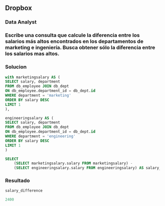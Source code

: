 ## Dropbox

### Data Analyst

### Escribe una consulta que calcule la diferencia entre los salarios más altos encontrados en los departamentos de marketing e ingeniería. Busca obtener sólo la diferencia entre los salarios mas altos.

### Solucion

```sql
with marketingsalary AS (
SELECT salary, department
FROM db_employee JOIN db_dept
ON db_employee.department_id = db_dept.id
WHERE department = 'marketing'
ORDER BY salary DESC
LIMIT 1
),

engineeringsalary AS (
SELECT salary, department
FROM db_employee JOIN db_dept
ON db_employee.department_id = db_dept.id
WHERE department = 'engineering'
ORDER BY salary DESC
LIMIT 1
)

SELECT 
    (SELECT marketingsalary.salary FROM marketingsalary) -
    (SELECT engineeringsalary.salary FROM engineeringsalary) AS salary_difference

```

### Resultado

```sql
salary_difference

2400
```
